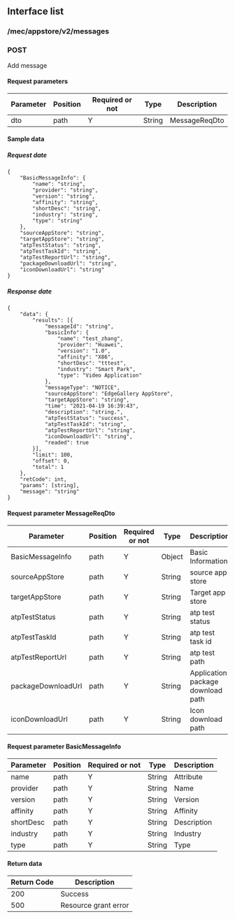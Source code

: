 ## Interface list

### /mec/appstore/v2/messages
### POST
Add message
#### Request parameters
|Parameter |Position | Required or not | Type |Description|
|-----|-----|----|------|-----|
|dto | path |Y| String | MessageReqDto |

#### Sample data
##### Request date
    {
    	"BasicMessageInfo": {
    		"name": "string",
    		"provider": "string",
    		"version": "string",
    		"affinity": "string",
    		"shortDesc": "string",
    		"industry": "string",
    		"type": "string"
    	},
    	"sourceAppStore": "string",
    	"targetAppStore": "string",
    	"atpTestStatus": "string",
    	"atpTestTaskId": "string",
    	"atpTestReportUrl": "string",
    	"packageDownloadUrl": "string",
    	"iconDownloadUrl": "string"
    }
##### Response date
    {
    	"data": {
    		"results": [{
    			"messageId": "string",
    			"basicInfo": {
    				"name": "test_zhang",
    				"provider": "Huawei",
    				"version": "1.0",
    				"affinity": "X86",
    				"shortDesc": "tttest",
    				"industry": "Smart Park",
    				"type": "Video Application"
    			},
    			"messageType": "NOTICE",
    			"sourceAppStore": "EdgeGallery AppStore",
    			"targetAppStore": "string",
    			"time": "2021-04-19 16:39:43",
    			"description": "string.",
    			"atpTestStatus": "success",
    			"atpTestTaskId": "string",
    			"atpTestReportUrl": "string",
    			"iconDownloadUrl": "string",
    			"readed": true
    		}],
    		"limit": 100,
    		"offset": 0,
    		"total": 1
    	},
    	"retCode": int,
    	"params": [string],
    	"message": "string"
    }


#### Request parameter MessageReqDto
|Parameter |Position | Required or not | Type |Description|
|-----|-----|----|------|-----|
|BasicMessageInfo | path |Y| Object | Basic Information |
|sourceAppStore | path |Y| String | source app store |
|targetAppStore | path |Y| String | Target app store |
|atpTestStatus | path |Y| String | atp test status |
|atpTestTaskId | path |Y| String | atp test task id |
|atpTestReportUrl | path |Y| String | atp test path |
|packageDownloadUrl | path |Y| String | Application package download path |
|iconDownloadUrl | path |Y| String | Icon download path |

#### Request parameter BasicMessageInfo
|Parameter |Position | Required or not | Type |Description|
|-----|-----|----|------|-----|
|name | path |Y| String | Attribute |
|provider | path |Y| String | Name |
|version | path |Y| String | Version |
|affinity | path |Y| String | Affinity |
|shortDesc | path |Y| String | Description |
|industry | path |Y| String | Industry |
|type | path |Y| String | Type |

#### Return data
|Return Code |Description|
|-----|-----|
|200 | Success |
|500 | Resource grant error |